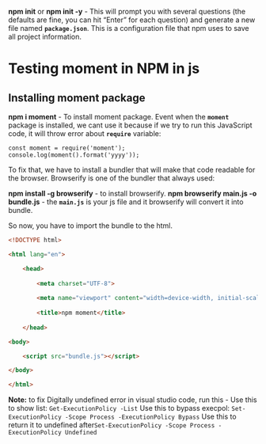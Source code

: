 **npm init** or **npm init -y** - This will prompt you with several questions (the defaults are fine, you can hit “Enter” for each question) and generate a new file named **`package.json`**. This is a configuration file that npm uses to save all project information.


# Testing moment in NPM in js
## Installing moment package
**npm i moment** - To install moment package.
Event when the **`moment`** package is installed, we cant use it because if we try to run this JavaScript code, it will throw error about **`require`** variable:
```Js
const moment = require('moment');
console.log(moment().format('yyyy'));
```

To fix that, we have to install a bundler that will make that code readable for the browser. Browserify is one of the bundler that always used:

**npm install -g browserify** - to install browserify.
**npm browserify main.js -o bundle.js** - the **`main.js`** is your js file and it browserify will convert it into bundle.

So now, you have to import the bundle to the html.
```html
<!DOCTYPE html>

<html lang="en">

	<head>
	
	    <meta charset="UTF-8">
	
	    <meta name="viewport" content="width=device-width, initial-scale=1.0">
	
	    <title>npm moment</title>
	
	</head>

<body>

    <script src="bundle.js"></script>

</body>

</html>
```


**Note:** to fix Digitally undefined error in visual studio code, run this -
Use this to show list: `Get-ExecutionPolicy -List`
Use this to bypass execpol: `Set-ExecutionPolicy -Scope Process -ExecutionPolicy Bypass`
Use this to return it to undefined after`Set-ExecutionPolicy -Scope Process -ExecutionPolicy Undefined`
